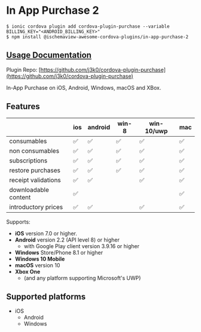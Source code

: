 # In App Purchase 2

```
$ ionic cordova plugin add cordova-plugin-purchase --variable BILLING_KEY="<ANDROID_BILLING_KEY>"
$ npm install @ischemaview-awesome-cordova-plugins/in-app-purchase-2
```

## [Usage Documentation](https://danielsogl.gitbook.io/awesome-cordova-plugins/plugins/in-app-purchase-2/)

Plugin Repo: [https://github.com/j3k0/cordova-plugin-purchase](https://github.com/j3k0/cordova-plugin-purchase)

In-App Purchase on iOS, Android, Windows, macOS and XBox.

## Features

|  | ios | android | win-8 | win-10/uwp | mac |
|--|--|--|--|--|--|
| consumables | ✅ | ✅ | ✅ | ✅ | ✅ |
| non consumables | ✅ | ✅ | ✅ | ✅ | ✅ |
| subscriptions | ✅ | ✅ | ✅ | ✅ | ✅ |
| restore purchases | ✅ | ✅ | ✅ | ✅ | ✅ |
| receipt validations | ✅ | ✅ |  | ✅ | ✅ |
| downloadable content | ✅ |   |   |   | ✅ |
| introductory prices | ✅ | ✅ |   | ✅ | ✅ |

Supports:

 - **iOS** version 7.0 or higher.
 - **Android** version 2.2 (API level 8) or higher
   - with Google Play client version 3.9.16 or higher
 - **Windows** Store/Phone 8.1 or higher
 - **Windows 10 Mobile**
 - **macOS** version 10
 - **Xbox One**
   - (and any platform supporting Microsoft's UWP)

## Supported platforms

- iOS
  - Android
  - Windows
  


